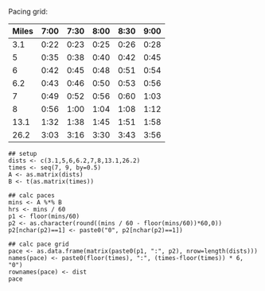 
Pacing grid:

| Miles	| 7:00 | 7:30 | 8:00 | 8:30 | 9:00 |
|-------|------|------|------|------|------|
| 3.1	  | 0:22 | 0:23 | 0:25 | 0:26 | 0:28 |
| 5		  | 0:35 | 0:38 | 0:40 | 0:42 | 0:45 |
| 6		  | 0:42 | 0:45 | 0:48 | 0:51 | 0:54 |
| 6.2	  | 0:43 | 0:46 | 0:50 | 0:53 | 0:56 |
| 7		  | 0:49 | 0:52 | 0:56 | 0:60 | 1:03 |
| 8		  | 0:56 | 1:00 | 1:04 | 1:08 | 1:12 |
| 13.1  | 1:32 | 1:38 | 1:45 | 1:51 | 1:58 |
| 26.2  | 3:03 | 3:16 | 3:30 | 3:43 | 3:56 |

```{r}
## setup
dists <- c(3.1,5,6,6.2,7,8,13.1,26.2)
times <- seq(7, 9, by=0.5)
A <- as.matrix(dists)
B <- t(as.matrix(times))

## calc paces
mins <- A %*% B
hrs <- mins / 60
p1 <- floor(mins/60)
p2 <- as.character(round((mins / 60 - floor(mins/60))*60,0))
p2[nchar(p2)==1] <- paste0("0", p2[nchar(p2)==1])

## calc pace grid
pace <- as.data.frame(matrix(paste0(p1, ":", p2), nrow=length(dists)))
names(pace) <- paste0(floor(times), ":", (times-floor(times)) * 6, "0")
rownames(pace) <- dist 
pace
```
